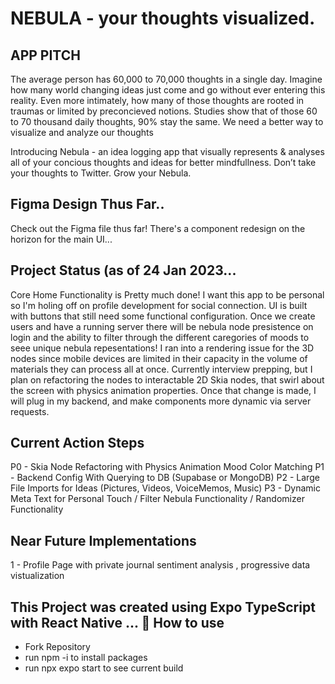 # NEBULA - your thoughts visualized.

## APP PITCH

The average person has 60,000 to 70,000 thoughts in a single day. Imagine how many world changing ideas just come and go without ever entering this reality. Even more intimately, how many of those thoughts are rooted in traumas or limited by preconcieved notions. Studies show that of those 60 to 70 thousand daily thoughts, 90%  stay the same. We need a better way to visualize and analyze our thoughts 

Introducing Nebula - an idea logging app that visually represents & analyses all of your concious thoughts and ideas for better mindfullness. Don’t take your thoughts to Twitter. Grow your Nebula.  

## Figma Design Thus Far.. 

Check out the Figma file thus far! There's a component redesign on the horizon for the main UI...

## Project Status (as of 24 Jan 2023... 

Core Home Functionality is Pretty much done! I want this app to be personal so I'm holing off on profile development for social connection. UI is built with buttons that still need some functional configuration. Once we create users and have a running server there will be nebula node presistence on login and the ability to filter through the different caregories of moods to seee unique nebula repesentations! I ran into a rendering issue for the 3D nodes since mobile devices are limited in their capacity in the volume of materials they can process all at once. Currently interview prepping, but I plan on refactoring the nodes to interactable 2D Skia nodes, that swirl about the screen with physics animation properties. Once that change is made, I will plug in my backend, and make components more dynamic via server requests.

## Current Action Steps

P0 - Skia Node Refactoring with Physics Animation Mood Color Matching
P1 - Backend Config With Querying to DB (Supabase or MongoDB)
P2 - Large File Imports for Ideas (Pictures, Videos, VoiceMemos, Music)
P3 - Dynamic Meta Text for Personal Touch / Filter Nebula Functionality / Randomizer Functionality

## Near Future Implementations

1 - Profile Page with private journal sentiment analysis , progressive data vistualization

## This Project was created using Expo TypeScript with React Native ... 🚀 How to use

- Fork Repository 
- run npm -i to install packages 
- run npx expo start to see current build


